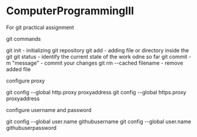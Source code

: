 # ComputerProgrammingIII
For git practical assignment

git commands

git init - initializing git repository
git add - adding file or directory inside the git
git status - identify the current state of the work odne so far
git commit -m "message" - commit your changes
git rm --cached filename - remove added file

configure proxy

git config --global http.proxy proxyaddress
git config --global https.proxy proxyaddress

configure username and password

git config --global user.name githubusername
git config --global user.name githubuserpassword
